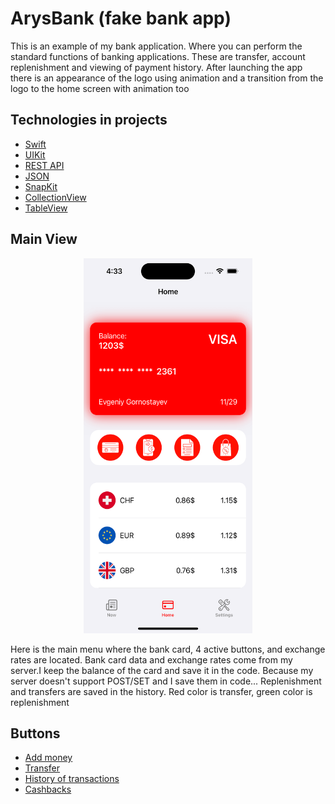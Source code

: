 

<!-- Заголовок проекта -->
<h1>ArysBank (fake bank app) </h1>

<!-- Описание проекта -->
<p>This is an example of my bank application. Where you can perform the standard functions of banking applications. These are transfer, account replenishment and viewing of payment history. After launching the app there is an appearance of the logo using animation and a transition from the logo to the home screen with animation too</p>

<!-- Вставьте здесь скриншоты, демонстрирующие ваш проект, если есть -->

<!-- Содержание проекта -->
<h2>Technologies in projects</h2>
<ul>
    <li><a href="#component">Swift</a></li>
    <li><a href="#component">UIKit</a></li>
    <li><a href="#component">REST API</a></li>
    <li><a href="#component">JSON</a></li>
    <li><a href="#component">SnapKit</a></li>
    <li><a href="#component">CollectionView</a></li>
    <li><a href="#component">TableView</a></li>
</ul>

<h2>Main View</h2>

<p align="center">
  <img src="https://raw.githubusercontent.com/wiwka7292/arys-bank-app/main/image/mainImage.png" width="270" height="600">
</p>

<p>Here is the main menu where the bank card, 4 active buttons, and exchange rates are located. Bank card data and exchange rates come from my server.I keep the balance of the card and save it in the code. Because my server doesn't support POST/SET and I save them in code... Replenishment and transfers are saved in the history. Red color is transfer, green color is replenishment</p>

<h2>Buttons</h2>
<ul>
    <li><a href="#component">Add money</a></li>
    <li><a href="#component">Transfer</a></li>
    <li><a href="#component">History of transactions</a></li>
    <li><a href="#component">Cashbacks</a></li>
</ul>
